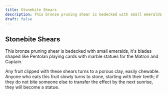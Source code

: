 ```yaml
---
title: Stonebite Shears
description: This bronze pruning shear is bedecked with small emeralds, it's blades shaped like Pentolan playing cards with marble statues for the Matron and Captain....
draft: false
---
```


## Stonebite Shears

This bronze pruning shear is bedecked with small emeralds, it's blades shaped like Pentolan playing cards with marble statues for the Matron and Captain.

Any fruit clipped with these shears turns to a porous clay, easily chewable. Anyone who eats this fruit slowly turns to stone, starting with their teeth; if they do not bite someone else to transfer the effect by the next sunrise, they will become a statue.
